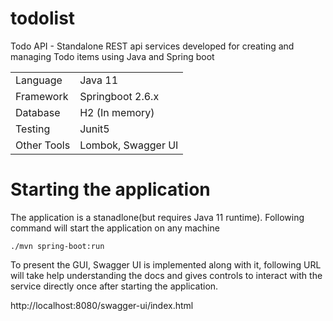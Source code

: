# todolist
Todo API - Standalone REST api services developed for creating and managing Todo items using Java and Spring boot

<table>
  <tbody>
    <tr><td>Language</td><td>Java 11</td></tr>
    <tr><td>Framework</td><td>Springboot 2.6.x </td></tr>
    <tr><td>Database</td><td>H2 (In memory) </td></tr>
    <tr><td>Testing</td><td>Junit5</td></tr>
    <tr><td>Other Tools</td><td>Lombok, Swagger UI</td></tr>
  </tbody>
 </table>
    

# Starting the application

The application is a stanadlone(but requires Java 11 runtime). Following command will start the application on any machine
```
./mvn spring-boot:run
```

To present the GUI, Swagger UI is implemented along with it, following URL will take help understanding the docs and gives controls to interact with the service directly once after starting the application.

http://localhost:8080/swagger-ui/index.html

